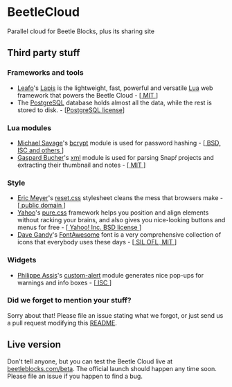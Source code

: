 # BeetleCloud
Parallel cloud for Beetle Blocks, plus its sharing site

## Third party stuff
### Frameworks and tools
* [Leafo](http://leafo.net/)'s [Lapis](http://leafo.net/lapis/) is the lightweight, fast, powerful and versatile [Lua](http://lua.org) web framework that powers the Beetle Cloud - [[ MIT ](https://opensource.org/licenses/MIT)]
* The [PostgreSQL](https://www.postgresql.org/) database holds almost all the data, while the rest is stored to disk. - [[PostgreSQL license](https://www.postgresql.org/about/licence/)]

### Lua modules
* [Michael Savage](https://github.com/mikejsavage)'s [bcrypt](https://luarocks.org/modules/luarocks/bcrypt) module is used for password hashing - [[ BSD, ISC and others ](https://github.com/mikejsavage/lua-bcrypt#copying)]
* [Gaspard Bucher](https://github.com/gaspard)'s [xml](https://luarocks.org/modules/gaspard/xml) module is used for parsing Snap<i>!</i> projects and extracting their thumbnail and notes - [[ MIT ](https://opensource.org/licenses/MIT)]

### Style
* [Eric Meyer](http://meyerweb.com/)'s [reset.css](http://meyerweb.com/eric/tools/css/reset/index.html) stylesheet cleans the mess that browsers make - [[ public domain ](https://wiki.creativecommons.org/wiki/Public_domain)]
* [Yahoo](https://github.com/yahoo)'s [pure.css](http://purecss.io/) framework helps you position and align elements without racking your brains, and also gives you nice-looking buttons and menus for free - [[ Yahoo! Inc. BSD license ](https://raw.githubusercontent.com/yahoo/pure/master/LICENSE.md)]
* [Dave Gandy](https://github.com/davegandy)'s [FontAwesome](http://fontawesome.io/) font is a very comprehensive collection of icons that everybody uses these days - [[ SIL OFL](http://fontawesome.io/),[ MIT ](http://opensource.org/licenses/mit-license.html)]

### Widgets
* [Philippe Assis](https://github.com/PhilippeAssis)'s [custom-alert](https://github.com/PhilippeAssis/custom-alert) module generates nice pop-ups for warnings and info boxes - [[ ISC ](https://opensource.org/licenses/ISC)]

### Did we forget to mention your stuff?
Sorry about that! Please file an issue stating what we forgot, or just send us a pull request modifying this [README](https://github.com/bromagosa/beetleCloud/edit/master/README.md).

## Live version
Don't tell anyone, but you can test the Beetle Cloud live at [beetleblocks.com/beta](http://beetleblocks.com/beta). The official launch should happen any time soon. Please file an issue if you happen to find a bug.
